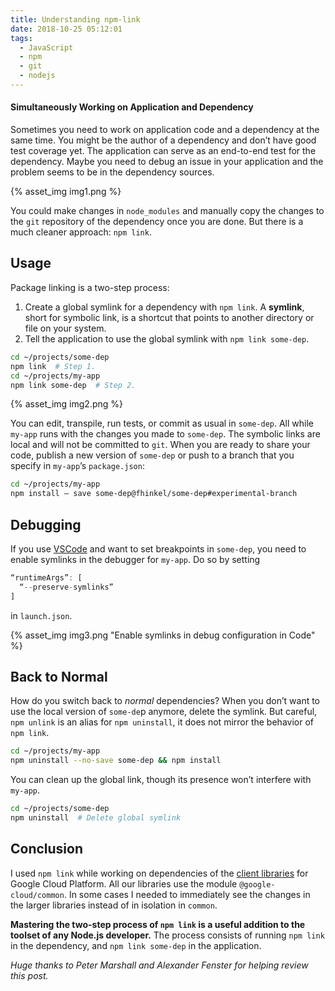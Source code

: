 ```yaml
---
title: Understanding npm-link
date: 2018-10-25 05:12:01
tags:
  - JavaScript
  - npm
  - git
  - nodejs
---
```

#### Simultaneously Working on Application and Dependency

Sometimes you need to work on application code and a dependency at the same time. You might be the author of a dependency and don’t have good test coverage yet. The application can serve as an end-to-end test for the dependency. Maybe you need to debug an issue in your application and the problem seems to be in the dependency sources.

{% asset_img img1.png %}

You could make changes in `node_modules` and manually copy the changes to the `git` repository of the dependency once you are done. But there is a much cleaner approach: `npm link`.

## Usage
Package linking is a two-step process:

1. Create a global symlink for a dependency with `npm link`. A **symlink**, short for symbolic link, is a shortcut that points to another directory or file on your system.
2. Tell the application to use the global symlink with `npm link some-dep`.

[comment]: <> (render code correctly)

``` bash
cd ~/projects/some-dep
npm link  # Step 1.
cd ~/projects/my-app
npm link some-dep  # Step 2.
```

{% asset_img img2.png %}

You can edit, transpile, run tests, or commit as usual in `some-dep`. All while `my-app` runs with the changes you made to `some-dep`. The symbolic links are local and will not be committed to `git`. When you are ready to share your code, publish a new version of `some-dep` or push to a branch that you specify in `my-app`’s `package.json`:

``` bash
cd ~/projects/my-app
npm install — save some-dep@fhinkel/some-dep#experimental-branch
```

## Debugging
If you use [VSCode](https://code.visualstudio.com/) and want to set breakpoints in `some-dep`, you need to enable symlinks in the debugger for `my-app`. Do so by setting

``` js
“runtimeArgs”: [
  “--preserve-symlinks”
]
```

in `launch.json`.

{% asset_img img3.png "Enable symlinks in debug configuration in Code" %}

## Back to Normal
How do you switch back to *normal* dependencies? When you don’t want to use the local version of `some-de`p anymore, delete the symlink. But careful, `npm unlink` is an alias for `npm uninstall`, it does not mirror the behavior of `npm link`.

``` bash
cd ~/projects/my-app
npm uninstall --no-save some-dep && npm install 
```

You can clean up the global link, though its presence won’t interfere with `my-app`.

``` bash
cd ~/projects/some-dep
npm uninstall  # Delete global symlink
```

## Conclusion
I used `npm link` while working on dependencies of the [client libraries](https://github.com/googleapis/google-cloud-node) for Google Cloud Platform. All our libraries use the module `@google-cloud/common`. In some cases I needed to immediately see the changes in the larger libraries instead of in isolation in `common`.

**Mastering the two-step process of `npm link` is a useful addition to the toolset of any Node.js developer.** The process consists of running `npm link` in the dependency, and `npm link some-dep` in the application.

*Huge thanks to Peter Marshall and Alexander Fenster for helping review this post.*